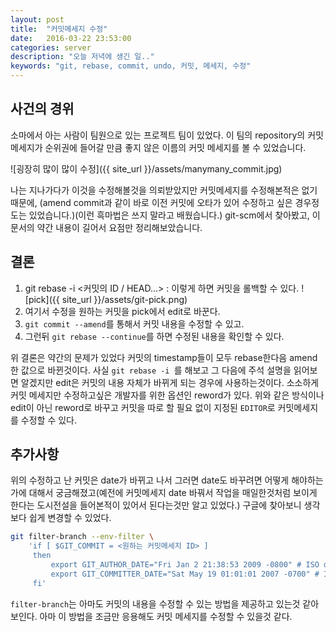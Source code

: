 ```yaml
---
layout: post
title:  "커밋메세지 수정"
date:   2016-03-22 23:53:00
categories: server
description: "오늘 저녁에 생긴 일.."
keywords: "git, rebase, commit, undo, 커밋, 메세지, 수정"
---
```


## 사건의 경위

소마에서 아는 사람이 팀원으로 있는 프로젝트 팀이 있었다. 이 팀의  repository의 커밋 메세지가 순위권에 들어갈 만큼 좋지 않은 이름의 커밋 메세지를 볼 수 있었습니다.

![굉장히 많이 많이 수정]({{ site_url }}/assets/manymany_commit.jpg)

나는 지나가다가 이것을 수정해볼것을 의뢰받았지만 커밋메세지를 수정해본적은 없기때문에, (amend commit과 같이 바로 이전 커밋에 오타가 있어 수정하고 싶은 경우정도는 있었습니다.)(이런 흑마법은 쓰지 말라고 배웠습니다.) git-scm에서 찾아봤고, 이 문서의 약간 내용이 길어서 요점만 정리해보았습니다.

## 결론

1. git rebase -i <커밋의 ID / HEAD...> :  이렇게 하면 커밋을 롤백할 수 있다.
![pick]({{ site_url }}/assets/git-pick.png)
1. 여기서 수정을 원하는 커밋을 pick에서 edit로 바꾼다.
1. ```git commit --amend```를 통해서 커밋 내용을 수정할 수 있고.
1. 그런뒤 ```git rebase --continue```를 하면 수정된 내용을 확인할 수 있다.

위 결론은 약간의 문제가 있었다 커밋의 timestamp들이 모두 rebase한다음 amend한 값으로 바뀐것이다. 사실 ```git rebase -i ```를 해보고 그 다음에 주석 설명을 읽어보면 알겠지만 edit은 커밋의 내용 자체가 바뀌게 되는 경우에 사용하는것이다. 소소하게 커밋 메세지만 수정하고싶은 개발자를 위한 옵션인 reword가 있다. 위와 같은 방식이나 edit이 아닌 reword로 바꾸고 커밋을 따로 할 필요 없이 지정된 ```EDITOR```로 커밋메세지를 수정할 수 있다.


## 추가사항

위의 수정하고 난 커밋은 date가 바뀌고 나서 그러면 date도 바꾸려면 어떻게 해야하는가에 대해서 궁금해졌고(예전에 커밋메세지 date 바꿔서 작업을 매일한것처럼 보이게 한다는 도시전설을 들어본적이 있어서 된다는것만 알고 있었다.) 구글에 찾아보니 생각보다 쉽게 변경할 수 있었다.

```bash
git filter-branch --env-filter \
    'if [ $GIT_COMMIT = <원하는 커밋메세지 ID> ]
     then
         export GIT_AUTHOR_DATE="Fri Jan 2 21:38:53 2009 -0800" # ISO date
         export GIT_COMMITTER_DATE="Sat May 19 01:01:01 2007 -0700" # ISO date
     fi'
```

```filter-branch```는 아마도 커밋의 내용을 수정할 수 있는 방법을 제공하고 있는것 같아보인다. 아마 이 방법을 조금만 응용해도 커밋 메세지를 수정할 수 있을것 같다.